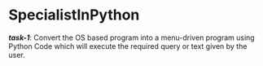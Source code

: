 # SpecialistInPython

***task-1***: Convert the OS based program into a menu-driven program using Python Code which will execute the required query or text given by the user.
